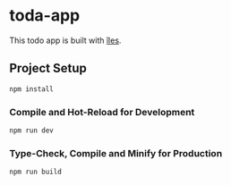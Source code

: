 # toda-app

[îles]: https://iles-docs.netlify.app/guide/introduction

This todo app is built with [îles].


## Project Setup

```sh
npm install
```

### Compile and Hot-Reload for Development

```sh
npm run dev
```

### Type-Check, Compile and Minify for Production

```sh
npm run build
```
